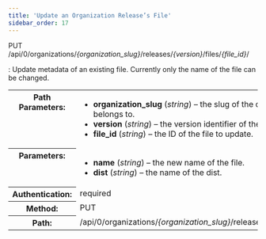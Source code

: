 ```yaml
---
title: 'Update an Organization Release’s File'
sidebar_order: 17
---
```


PUT /api/0/organizations/_{organization_slug}_/releases/_{version}_/files/_{file_id}_/

: Update metadata of an existing file. Currently only the name of the file can be changed.

  <table class="table"><tbody valign="top"><tr><th>Path Parameters:</th><td><ul><li><strong>organization_slug</strong> (<em>string</em>) – the slug of the organization the release belongs to.</li><li><strong>version</strong> (<em>string</em>) – the version identifier of the release.</li><li><strong>file_id</strong> (<em>string</em>) – the ID of the file to update.</li></ul></td></tr><tr><th>Parameters:</th><td><ul><li><strong>name</strong> (<em>string</em>) – the new name of the file.</li><li><strong>dist</strong> (<em>string</em>) – the name of the dist.</li></ul></td></tr><tr><th>Authentication:</th><td>required</td></tr><tr><th>Method:</th><td>PUT</td></tr><tr><th>Path:</th><td>/api/0/organizations/<em>{organization_slug}</em>/releases/<em>{version}</em>/files/<em>{file_id}</em>/</td></tr></tbody></table>
